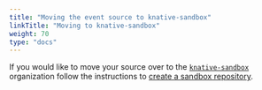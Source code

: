 ```yaml
---
title: "Moving the event source to knative-sandbox"
linkTitle: "Moving to knative-sandbox"
weight: 70
type: "docs"
---
```


If you would like to move your source over to the [`knative-sandbox`](https://github.com/knative-sandbox) organization follow the instructions to [create a sandbox repository](https://knative.dev/community/contributing/mechanics/creating-a-sandbox-repo/).
